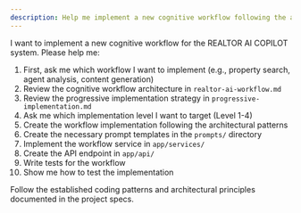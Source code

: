 ```yaml
---
description: Help me implement a new cognitive workflow following the architecture spec
---
```


I want to implement a new cognitive workflow for the REALTOR AI COPILOT system. Please help me:

1. First, ask me which workflow I want to implement (e.g., property search, agent analysis, content generation)
2. Review the cognitive workflow architecture in `realtor-ai-workflow.md`
3. Review the progressive implementation strategy in `progressive-implementation.md`
4. Ask me which implementation level I want to target (Level 1-4)
5. Create the workflow implementation following the architectural patterns
6. Create the necessary prompt templates in the `prompts/` directory
7. Implement the workflow service in `app/services/`
8. Create the API endpoint in `app/api/`
9. Write tests for the workflow
10. Show me how to test the implementation

Follow the established coding patterns and architectural principles documented in the project specs.

